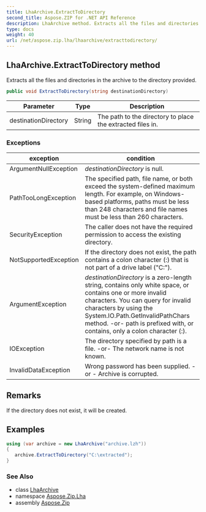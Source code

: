 ```yaml
---
title: LhaArchive.ExtractToDirectory
second_title: Aspose.ZIP for .NET API Reference
description: LhaArchive method. Extracts all the files and directories in the archive to the directory provided
type: docs
weight: 40
url: /net/aspose.zip.lha/lhaarchive/extracttodirectory/
---
```

## LhaArchive.ExtractToDirectory method

Extracts all the files and directories in the archive to the directory provided.

```csharp
public void ExtractToDirectory(string destinationDirectory)
```

| Parameter | Type | Description |
| --- | --- | --- |
| destinationDirectory | String | The path to the directory to place the extracted files in. |

### Exceptions

| exception | condition |
| --- | --- |
| ArgumentNullException | *destinationDirectory* is null. |
| PathTooLongException | The specified path, file name, or both exceed the system-defined maximum length. For example, on Windows-based platforms, paths must be less than 248 characters and file names must be less than 260 characters. |
| SecurityException | The caller does not have the required permission to access the existing directory. |
| NotSupportedException | If the directory does not exist, the path contains a colon character (:) that is not part of a drive label ("C:\"). |
| ArgumentException | *destinationDirectory* is a zero-length string, contains only white space, or contains one or more invalid characters. You can query for invalid characters by using the System.IO.Path.GetInvalidPathChars method. -or- path is prefixed with, or contains, only a colon character (:). |
| IOException | The directory specified by path is a file. -or- The network name is not known. |
| InvalidDataException | Wrong password has been supplied. - or - Archive is corrupted. |

## Remarks

If the directory does not exist, it will be created.

## Examples

```csharp
using (var archive = new LhaArchive("archive.lzh")) 
{ 
   archive.ExtractToDirectory("C:\extracted");
}
```

### See Also

* class [LhaArchive](../)
* namespace [Aspose.Zip.Lha](../../lhaarchive/)
* assembly [Aspose.Zip](../../../)


